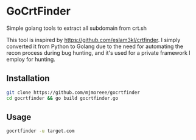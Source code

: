 # GoCrtFinder
Simple golang tools to extract all subdomain from crt.sh

This tool is inspired by https://github.com/eslam3kl/crtfinder. I simply converted it from Python to Golang due to the need for automating the recon process during bug hunting, and it's used for a private framework I employ for hunting.

## Installation
```Bash
git clone https://github.com/mjmoreee/gocrtfinder
cd gocrtfinder && go build gocrtfinder.go
```

## Usage
```Bash
gocrtfinder -u target.com
```
